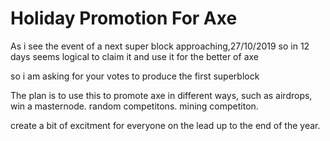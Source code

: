 # Holiday Promotion For Axe

As i see the event of a next super block approaching,27/10/2019 so in 12 days 
seems logical to claim it and use it for the better of axe


so i am asking for your votes to produce the first superblock

The plan is to use this to promote axe in different ways, such as airdrops, win a masternode. random competitons.
mining competiton.

create a bit of excitment for everyone on the lead up to the end of the year.





